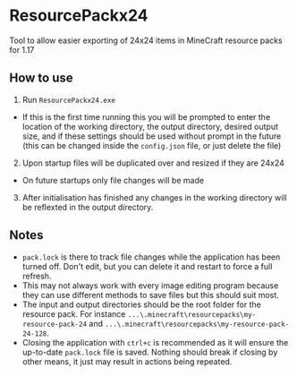 # ResourcePackx24

Tool to allow easier exporting of 24x24 items in MineCraft resource packs for 1.17

## How to use

1. Run `ResourcePackx24.exe`
  - If this is the first time running this you will be prompted to enter the location of the working directory, the output directory, desired output size, and if these settings should be used without prompt in the future (this can be changed inside the `config.json` file, or just delete the file)
2. Upon startup files will be duplicated over and resized if they are 24x24
  - On future startups only file changes will be made
3. After initialisation has finished any changes in the working directory will be reflexted in the output directory.

## Notes
- `pack.lock` is there to track file changes while the application has been turned off. Don't edit, but you can delete it and restart to force a full refresh.
- This may not always work with every image editing program because they can use different methods to save files but this should suit most.
- The input and output directories should be the root folder for the resource pack. For instance `...\.minecraft\resourcepacks\my-resource-pack-24` and `...\.minecraft\resourcepacks\my-resource-pack-24-128`.
- Closing the application with `ctrl+c` is recommended as it will ensure the up-to-date `pack.lock` file is saved. Nothing should break if closing by other means, it just may result in actions being repeated.
